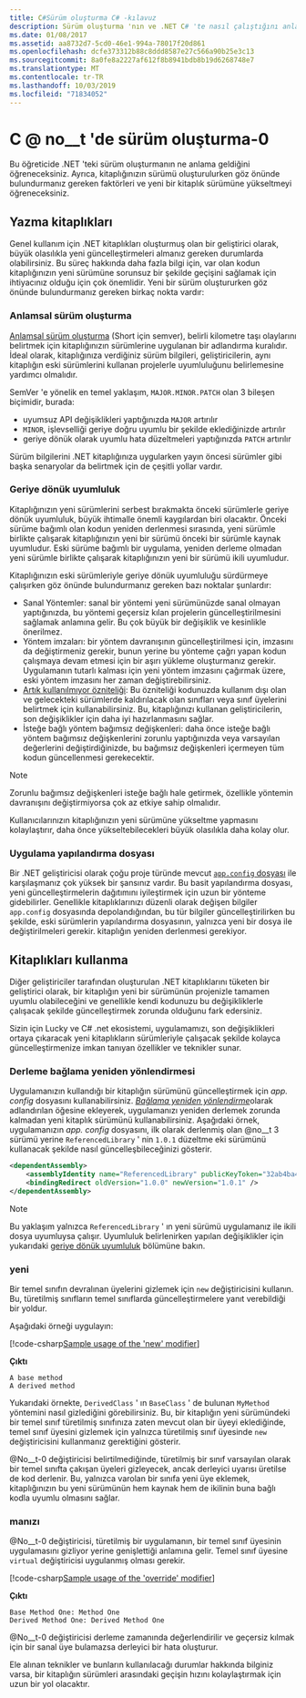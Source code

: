 ```yaml
---
title: C#Sürüm oluşturma C# -kılavuz
description: Sürüm oluşturma 'nın ve .NET C# 'te nasıl çalıştığını anlama
ms.date: 01/08/2017
ms.assetid: aa8732d7-5cd0-46e1-994a-78017f20d861
ms.openlocfilehash: dcfe373312b88c8ddd8587e27c566a90b25e3c13
ms.sourcegitcommit: 8a0fe8a2227af612f8b8941bdb8b19d6268748e7
ms.translationtype: MT
ms.contentlocale: tr-TR
ms.lasthandoff: 10/03/2019
ms.locfileid: "71834052"
---
```

# <a name="versioning-in-c"></a>C @ no__t 'de sürüm oluşturma-0

Bu öğreticide .NET 'teki sürüm oluşturmanın ne anlama geldiğini öğreneceksiniz. Ayrıca, kitaplığınızın sürümü oluşturulurken göz önünde bulundurmanız gereken faktörleri ve yeni bir kitaplık sürümüne yükseltmeyi öğreneceksiniz.

## <a name="authoring-libraries"></a>Yazma kitaplıkları

Genel kullanım için .NET kitaplıkları oluşturmuş olan bir geliştirici olarak, büyük olasılıkla yeni güncelleştirmeleri almanız gereken durumlarda olabilirsiniz. Bu süreç hakkında daha fazla bilgi için, var olan kodun kitaplığınızın yeni sürümüne sorunsuz bir şekilde geçişini sağlamak için ihtiyacınız olduğu için çok önemlidir. Yeni bir sürüm oluştururken göz önünde bulundurmanız gereken birkaç nokta vardır:

### <a name="semantic-versioning"></a>Anlamsal sürüm oluşturma

[Anlamsal sürüm oluşturma](https://semver.org/) (Short için semver), belirli kilometre taşı olaylarını belirtmek için kitaplığınızın sürümlerine uygulanan bir adlandırma kuralıdır.
İdeal olarak, kitaplığınıza verdiğiniz sürüm bilgileri, geliştiricilerin, aynı kitaplığın eski sürümlerini kullanan projelerle uyumluluğunu belirlemesine yardımcı olmalıdır.

SemVer 'e yönelik en temel yaklaşım, `MAJOR.MINOR.PATCH` olan 3 bileşen biçimidir, burada:

- uyumsuz API değişiklikleri yaptığınızda `MAJOR` artırılır
- `MINOR`, işlevselliği geriye doğru uyumlu bir şekilde eklediğinizde artırılır
- geriye dönük olarak uyumlu hata düzeltmeleri yaptığınızda `PATCH` artırılır

Sürüm bilgilerini .NET kitaplığınıza uygularken yayın öncesi sürümler gibi başka senaryolar da belirtmek için de çeşitli yollar vardır.

### <a name="backwards-compatibility"></a>Geriye dönük uyumluluk

Kitaplığınızın yeni sürümlerini serbest bırakmakta önceki sürümlerle geriye dönük uyumluluk, büyük ihtimalle önemli kaygılardan biri olacaktır.
Önceki sürüme bağımlı olan kodun yeniden derlenmesi sırasında, yeni sürümle birlikte çalışarak kitaplığınızın yeni bir sürümü önceki bir sürümle kaynak uyumludur. Eski sürüme bağımlı bir uygulama, yeniden derleme olmadan yeni sürümle birlikte çalışarak kitaplığınızın yeni bir sürümü ikili uyumludur.

Kitaplığınızın eski sürümleriyle geriye dönük uyumluluğu sürdürmeye çalışırken göz önünde bulundurmanız gereken bazı noktalar şunlardır:

- Sanal Yöntemler: sanal bir yöntemi yeni sürümünüzde sanal olmayan yaptığınızda, bu yöntemi geçersiz kılan projelerin güncelleştirilmesini sağlamak anlamına gelir. Bu çok büyük bir değişiklik ve kesinlikle önerilmez.
- Yöntem imzaları: bir yöntem davranışının güncelleştirilmesi için, imzasını da değiştirmeniz gerekir, bunun yerine bu yönteme çağrı yapan kodun çalışmaya devam etmesi için bir aşırı yükleme oluşturmanız gerekir.
Uygulamanın tutarlı kalması için yeni yöntem imzasını çağırmak üzere, eski yöntem imzasını her zaman değiştirebilirsiniz.
- [Artık kullanılmıyor özniteliği](programming-guide/concepts/attributes/common-attributes.md#Obsolete): Bu özniteliği kodunuzda kullanım dışı olan ve gelecekteki sürümlerde kaldırılacak olan sınıfları veya sınıf üyelerini belirtmek için kullanabilirsiniz. Bu, kitaplığınızı kullanan geliştiricilerin, son değişiklikler için daha iyi hazırlanmasını sağlar.
- İsteğe bağlı yöntem bağımsız değişkenleri: daha önce isteğe bağlı yöntem bağımsız değişkenlerini zorunlu yaptığınızda veya varsayılan değerlerini değiştirdiğinizde, bu bağımsız değişkenleri içermeyen tüm kodun güncellenmesi gerekecektir.

> [!NOTE]
> Zorunlu bağımsız değişkenleri isteğe bağlı hale getirmek, özellikle yöntemin davranışını değiştirmiyorsa çok az etkiye sahip olmalıdır.

Kullanıcılarınızın kitaplığınızın yeni sürümüne yükseltme yapmasını kolaylaştırır, daha önce yükseltebilecekleri büyük olasılıkla daha kolay olur.

### <a name="application-configuration-file"></a>Uygulama yapılandırma dosyası

Bir .NET geliştiricisi olarak çoğu proje türünde mevcut [`app.config` dosyası](../framework/configure-apps/file-schema/index.md) ile karşılaşmanız çok yüksek bir şansınız vardır.
Bu basit yapılandırma dosyası, yeni güncelleştirmelerin dağıtımını iyileştirmek için uzun bir yönteme gidebilirler. Genellikle kitaplıklarınızı düzenli olarak değişen bilgiler `app.config` dosyasında depolandığından, bu tür bilgiler güncelleştirilirken bu şekilde, eski sürümlerin yapılandırma dosyasının, yalnızca yeni bir dosya ile değiştirilmeleri gerekir. kitaplığın yeniden derlenmesi gerekiyor.

## <a name="consuming-libraries"></a>Kitaplıkları kullanma

Diğer geliştiriciler tarafından oluşturulan .NET kitaplıklarını tüketen bir geliştirici olarak, bir kitaplığın yeni bir sürümünün projenizle tamamen uyumlu olabileceğini ve genellikle kendi kodunuzu bu değişikliklerle çalışacak şekilde güncelleştirmek zorunda olduğunu fark edersiniz.

Sizin için Lucky ve C# .net ekosistemi, uygulamamızı, son değişiklikleri ortaya çıkaracak yeni kitaplıkların sürümleriyle çalışacak şekilde kolayca güncelleştirmenize imkan tanıyan özellikler ve teknikler sunar.

### <a name="assembly-binding-redirection"></a>Derleme bağlama yeniden yönlendirmesi

Uygulamanızın kullandığı bir kitaplığın sürümünü güncelleştirmek için *app. config* dosyasını kullanabilirsiniz. [*Bağlama yeniden yönlendirme*](../framework/configure-apps/redirect-assembly-versions.md)olarak adlandırılan öğesine ekleyerek, uygulamanızı yeniden derlemek zorunda kalmadan yeni kitaplık sürümünü kullanabilirsiniz. Aşağıdaki örnek, uygulamanızın *app. config* dosyasını, ilk olarak derlenmiş olan @no__t 3 sürümü yerine `ReferencedLibrary` ' nin `1.0.1` düzeltme eki sürümünü kullanacak şekilde nasıl güncelleşbileceğinizi gösterir.

```xml
<dependentAssembly>
    <assemblyIdentity name="ReferencedLibrary" publicKeyToken="32ab4ba45e0a69a1" culture="en-us" />
    <bindingRedirect oldVersion="1.0.0" newVersion="1.0.1" />
</dependentAssembly>
```

> [!NOTE]
> Bu yaklaşım yalnızca `ReferencedLibrary` ' ın yeni sürümü uygulamanız ile ikili dosya uyumluysa çalışır.
> Uyumluluk belirlenirken yapılan değişiklikler için yukarıdaki [geriye dönük uyumluluk](#backwards-compatibility) bölümüne bakın.

### <a name="new"></a>yeni

Bir temel sınıfın devralınan üyelerini gizlemek için `new` değiştiricisini kullanın. Bu, türetilmiş sınıfların temel sınıflarda güncelleştirmelere yanıt verebildiği bir yoldur.

Aşağıdaki örneği uygulayın:

[!code-csharp[Sample usage of the 'new' modifier](~/samples/csharp/versioning/new/Program.cs#sample)]

**Çıktı**

```console
A base method
A derived method
```

Yukarıdaki örnekte, `DerivedClass` ' ın `BaseClass` ' de bulunan `MyMethod` yöntemini nasıl gizlediğini görebilirsiniz.
Bu, bir kitaplığın yeni sürümündeki bir temel sınıf türetilmiş sınıfınıza zaten mevcut olan bir üyeyi eklediğinde, temel sınıf üyesini gizlemek için yalnızca türetilmiş sınıf üyesinde `new` değiştiricisini kullanmanız gerektiğini gösterir.

@No__t-0 değiştiricisi belirtilmediğinde, türetilmiş bir sınıf varsayılan olarak bir temel sınıfta çakışan üyeleri gizleyecek, ancak derleyici uyarısı üretilse de kod derlenir. Bu, yalnızca varolan bir sınıfa yeni üye eklemek, kitaplığınızın bu yeni sürümünün hem kaynak hem de ikilinin buna bağlı kodla uyumlu olmasını sağlar.

### <a name="override"></a>manızı

@No__t-0 değiştiricisi, türetilmiş bir uygulamanın, bir temel sınıf üyesinin uygulamasını gizliyor yerine genişlettiği anlamına gelir. Temel sınıf üyesine `virtual` değiştiricisi uygulanmış olması gerekir.

[!code-csharp[Sample usage of the 'override' modifier](../../samples/csharp/versioning/override/Program.cs#sample)]

**Çıktı**

```console
Base Method One: Method One
Derived Method One: Derived Method One
```

@No__t-0 değiştiricisi derleme zamanında değerlendirilir ve geçersiz kılmak için bir sanal üye bulamazsa derleyici bir hata oluşturur.

Ele alınan teknikler ve bunların kullanılacağı durumlar hakkında bilginiz varsa, bir kitaplığın sürümleri arasındaki geçişin hızını kolaylaştırmak için uzun bir yol olacaktır.
